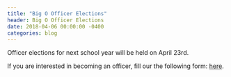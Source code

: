 ```yaml
---
title: "Big O Officer Elections"
header: Big O Officer Elections
date: 2018-04-06 00:00:00 -0400
categories: blog
---
```


Officer elections for next school year will be held on April 23rd.

If you are interested in becoming an officer, fill our the following form:
<a href="https://goo.gl/forms/kTja8DNGGlp2qZV13">here</a>.

